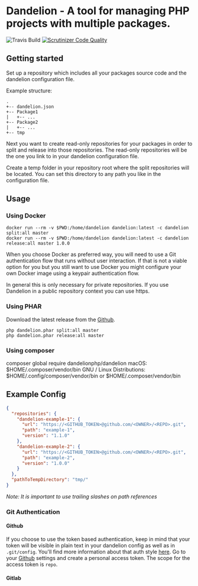 # Dandelion - A tool for managing PHP projects with multiple packages. 
![Travis Build](https://travis-ci.org/dandelionphp/dandelion.svg?branch=master, "")
[![Scrutinizer Code Quality](https://scrutinizer-ci.com/g/dandelionphp/dandelion/badges/quality-score.png?b=master)](https://scrutinizer-ci.com/g/dandelionphp/dandelion/?branch=master)

## Getting started
Set up a repository which includes all your packages source code and the dandelion configuration file. 

Example structure:  
```
.  
+-- dandelion.json  
+-- Package1  
|   +-- ...  
+-- Package2    
|   +-- ...  
+-- tmp
```
  
Next you want to create read-only repositories for your packages in order to split and release into those repositories.
The read-only repositories will be the one you link to in your dandelion configuration file.
  
Create a temp folder in your repository root where the split repositories will be located. You can set this directory to any path you like in the configuration file. 

## Usage

### Using Docker
`docker run --rm -v $PWD:/home/dandelion dandelion:latest -c dandelion split:all master`  
`docker run --rm -v $PWD:/home/dandelion dandelion:latest -c dandelion release:all master 1.0.0`   

When you choose Docker as preferred way, you will need to use a Git authentication flow that runs without user interaction. 
If that is not a viable option for you but you still want to use Docker you might configure your own Docker image using a keypair authentication flow.  
  
In general this is only necessary for private repositories. If you use Dandelion in a public repository context you can use https.

### Using PHAR
Download the latest release from the [Github](https://github.com/dandelionphp/dandelion/releases).

`php dandelion.phar split:all master`  
`php dandelion.phar release:all master`

### Using composer
composer global require dandelionphp/dandelion
macOS: $HOME/.composer/vendor/bin
GNU / Linux Distributions: $HOME/.config/composer/vendor/bin or $HOME/.composer/vendor/bin

## Example Config
```json
{
  "repositories": {
    "dandelion-example-1": {
      "url": "https://<GITHUB_TOKEN>@github.com/<OWNER>/<REPO>.git",
      "path": "example-1",
      "version": "1.1.0"
    },
    "dandelion-example-2": {
      "url": "https://<GITHUB_TOKEN>@github.com/<OWNER>/<REPO>.git",
      "path": "example-2",
      "version": "1.0.0"
    }
  },
  "pathToTempDirectory": "tmp/"
}
```
_Note: It is important to use trailing slashes on path references_

### Git Authentication
#### Github
If you choose to use the token based authentication, keep in mind that your token will be visible in plain text in your dandelion config as well as 
in `.git/config`. You'll find more information about that auth style [here](https://github.blog/2012-09-21-easier-builds-and-deployments-using-git-over-https-and-oauth/).
Go to your [Github](https://github.com/settings/tokens) settings and create a personal access token. The scope for the access token is `repo`.

#### Gitlab
